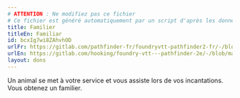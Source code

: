 ```yaml
---
# ATTENTION : Ne modifiez pas ce fichier
# Ce fichier est généré automatiquement par un script d'après les données du module Foundry VTT officiel et de sa traduction
title: Familier
titleEn: Familiar
id: bcxIg7wi8ZAhvhOD
urlFr: https://gitlab.com/pathfinder-fr/foundryvtt-pathfinder2-fr/-/blob/master/data/feats/bcxIg7wi8ZAhvhOD.htm
urlEn: https://gitlab.com/hooking/foundry-vtt---pathfinder-2e/-/blob/master/packs/data/feats.db/familiar.json
layout: dons
---
```

Un animal se met à votre service et vous assiste lors de vos incantations. Vous obtenez un familier.
